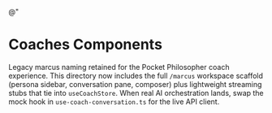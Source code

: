 @"

# Coaches Components

Legacy marcus naming retained for the Pocket Philosopher coach experience. This directory now includes the full `/marcus` workspace scaffold (persona sidebar, conversation pane, composer) plus lightweight streaming stubs that tie into `useCoachStore`. When real AI orchestration lands, swap the mock hook in `use-coach-conversation.ts` for the live API client.

